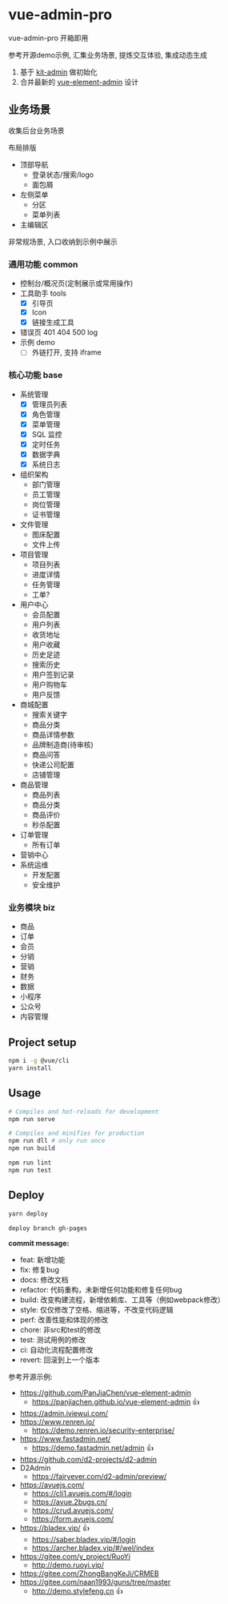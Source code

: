 # vue-admin-pro

vue-admin-pro 开箱即用

参考开源demo示例, 汇集业务场景, 提炼交互体验, 集成动态生成

1. 基于 [kit-admin](https://github.com/jskit/kit-admin/) 做初始化
2. 合并最新的 [vue-element-admin](https://github.com/PanJiaChen/vue-element-admin) 设计

## 业务场景

收集后台业务场景

布局排版

- 顶部导航
  - 登录状态/搜索/logo
  - 面包屑
- 左侧菜单
  - 分区
  - 菜单列表
- 主编辑区

非常规场景, 入口收纳到示例中展示

### 通用功能 common

- 控制台/概况页(定制展示或常用操作)
- 工具助手 tools
  - [x] 引导页
  - [x] Icon
  - [x] 链接生成工具
- 错误页 401 404 500 log
- 示例 demo
  - [ ] 外链打开, 支持 iframe

### 核心功能 base

- 系统管理
  - [x] 管理员列表
  - [x] 角色管理
  - [x] 菜单管理
  - [x] SQL 监控
  - [x] 定时任务
  - [x] 数据字典
  - [x] 系统日志
- 组织架构
  - 部门管理
  - 员工管理
  - 岗位管理
  - 证书管理
- 文件管理
  - 图床配置
  - 文件上传
- 项目管理
  - 项目列表
  - 进度详情
  - 任务管理
  - 工单?
- 用户中心
  - 会员配置
  - 用户列表
  - 收货地址
  - 用户收藏
  - 历史足迹
  - 搜索历史
  - 用户签到记录
  - 用户购物车
  - 用户反馈
- 商城配置
  - 搜索关键字
  - 商品分类
  - 商品详情参数
  - 品牌制造商(待审核)
  - 商品问答
  - 快递公司配置
  - 店铺管理
- 商品管理
  - 商品列表
  - 商品分类
  - 商品评价
  - 秒杀配置
- 订单管理
  - 所有订单
- 营销中心
- 系统运维
  - 开发配置
  - 安全维护

### 业务模块 biz

- 商品
- 订单
- 会员
- 分销
- 营销
- 财务
- 数据
- 小程序
- 公众号
- 内容管理


## Project setup

```bash
npm i -g @vue/cli
yarn install
```

## Usage

```bash
# Compiles and hot-reloads for development
npm run serve

# Compiles and minifies for production
npm run dll # only run once
npm run build

npm run lint
npm run test
```

## Deploy

```bash
yarn deploy

deploy branch gh-pages
```

**commit message:**

- feat: 新增功能
- fix: 修复bug
- docs: 修改文档
- refactor: 代码重构，未新增任何功能和修复任何bug
- build: 改变构建流程，新增依赖库、工具等（例如webpack修改）
- style: 仅仅修改了空格、缩进等，不改变代码逻辑
- perf: 改善性能和体现的修改
- chore: 非src和test的修改
- test: 测试用例的修改
- ci: 自动化流程配置修改
- revert: 回滚到上一个版本

参考开源示例:

- https://github.com/PanJiaChen/vue-element-admin
  - https://panjiachen.github.io/vue-element-admin 👍
- https://admin.iviewui.com/
- https://www.renren.io/
  - https://demo.renren.io/security-enterprise/
- https://www.fastadmin.net/
  - https://demo.fastadmin.net/admin 👍
- https://github.com/d2-projects/d2-admin
- D2Admin
  - https://fairyever.com/d2-admin/preview/
- https://avuejs.com/
  - https://cli1.avuejs.com/#/login
  - https://avue.2bugs.cn/
  - https://crud.avuejs.com/
  - https://form.avuejs.com/
- https://bladex.vip/ 👍
  - https://saber.bladex.vip/#/login
  - https://archer.bladex.vip/#/wel/index
- https://gitee.com/y_project/RuoYi
  - http://demo.ruoyi.vip/
- https://gitee.com/ZhongBangKeJi/CRMEB
- https://gitee.com/naan1993/guns/tree/master
  - http://demo.stylefeng.cn 👍

